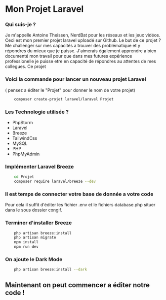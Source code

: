 # Mon Projet Laravel

### Qui suis-je ?
Je m'appelle Antoine Theissen, NerdBat pour les réseaux et les jeux vidéos.
Ceci est mon premier projet laravel uploadé sur Github. Le but de ce projet ?
Me challenger sur mes capacités a trouver des problématique et y répondres
du mieux que je puisse. J'aimerais également apprendre a bien
documenté mon travail pour que dans mes futures expérience professionelle 
je puisse etre en capacité de répondres au attentes de mes collegues.
Ce projet 


### Voici la commande pour lancer un nouveau projet Laravel
( pensez  a éditer le "Projet" pour donner le nom de votre projet)
```zsh
    composer create-projet laravel/laravel Projet
```

### Les Technologie utilisée ?

- PhpStorm
- Laravel
- Breeze
- TailwindCss
- MySQL
- PHP
- PhpMyAdmin

### Implémenter Laravel Breeze

```zsh
    cd Projet
    composer require laravel/breeze --dev
```
### Il est temps de connecter votre base de donnée a votre code
Pour cela il suffit d'éditer les fichier .env et le fichiers database.php situer dans le sous dossier congif.

### Terminer d'installer Breeze
```zsh
    php artisan breeze:install
    php artisan migrate
    npm install
    npm run dev
```
### On ajoute le Dark Mode

```zsh
    php artisan breeze:install --dark
```
## Maintenant on peut commencer a éditer notre code !
